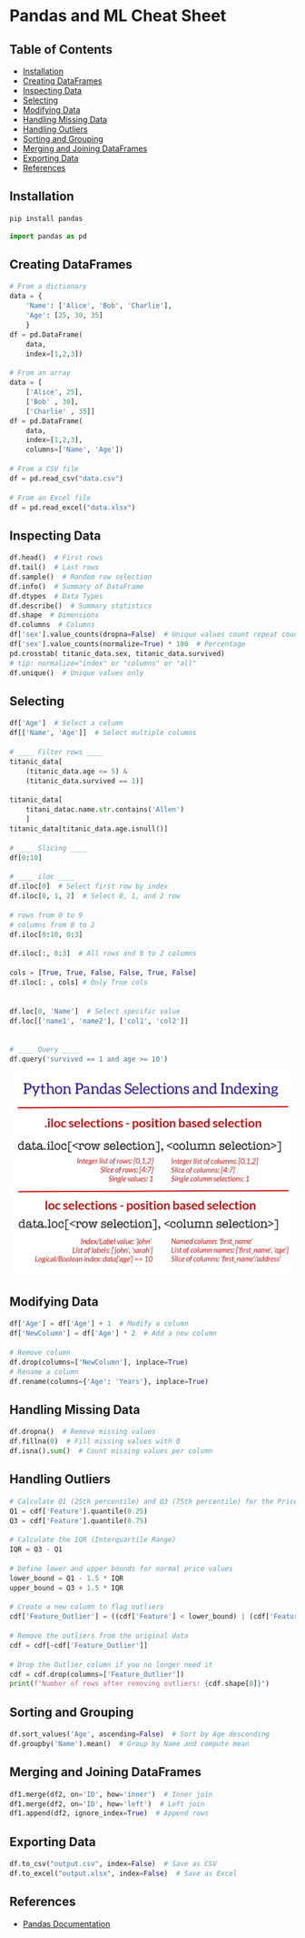 # Pandas and ML Cheat Sheet

## Table of Contents

- [Installation](#installation)
- [Creating DataFrames](#creating-dataframes)
- [Inspecting Data](#inspecting-data)
- [Selecting](#selecting)
- [Modifying Data](#modifying-data)
- [Handling Missing Data](#handling-missing-data)
- [Handling Outliers](#handling-outliers)
- [Sorting and Grouping](#sorting-and-grouping)
- [Merging and Joining DataFrames](#merging-and-joining-dataframes)
- [Exporting Data](#exporting-data)
- [References](#references)

## Installation

```bash
pip install pandas
```

```python
import pandas as pd
```

## Creating DataFrames

```python
# From a dictionary
data = {
    'Name': ['Alice', 'Bob', 'Charlie'],
    'Age': [25, 30, 35]
    }
df = pd.DataFrame(
    data,
    index=[1,2,3])

# From an array
data = [
    ['Alice', 25],
    ['Bob' , 30],
    ['Charlie' , 35]]
df = pd.DataFrame(
    data,
    index=[1,2,3],
    columns=['Name', 'Age'])

# From a CSV file
df = pd.read_csv("data.csv")

# From an Excel file
df = pd.read_excel("data.xlsx")
```

## Inspecting Data

```python
df.head()  # First rows
df.tail()  # Last rows
df.sample()  # Random row selection
df.info()  # Summary of DataFrame
df.dtypes  # Data Types
df.describe()  # Summary statistics
df.shape  # Dimensions
df.columns  # Columns
df['sex'].value_counts(dropna=False)  # Unique values count repeat count
df['sex'].value_counts(normalize=True) * 100  # Percentage
pd.crosstab( titanic_data.sex, titanic_data.survived)
# tip: normalize="index" or "columns" or "all"
df.unique()  # Unique values only
```

## Selecting

```python
df['Age']  # Select a column
df[['Name', 'Age']]  # Select multiple columns

# ____ Filter rows ____
titanic_data[
    (titanic_data.age <= 5) &
    (titanic_data.survived == 1)]

titanic_data[
    titani_datac.name.str.contains('Allen')
    ]
titanic_data[titanic_data.age.isnull()]

# ____ Slicing ____
df[0:10]

# ____ iloc ____
df.iloc[0]  # Select first row by index
df.iloc[0, 1, 2]  # Select 0, 1, and 2 row

# rows from 0 to 9
# columns from 0 to 2
df.iloc[0:10, 0:3]

df.iloc[:, 0:3]  # All rows and 0 to 2 columns

cols = [True, True, False, False, True, False]
df.iloc[: , cols] # Only True cols


df.loc[0, 'Name']  # Select specific value
df.loc[['name1', 'name2'], ['col1', 'col2']]


# ____ Query ____
df.query('survived == 1 and age >= 10')
```

![Pandas iloc and loc](./Pandas-selections-and-indexing.png)

## Modifying Data

```python
df['Age'] = df['Age'] + 1  # Modify a column
df['NewColumn'] = df['Age'] * 2  # Add a new column

# Remove column
df.drop(columns=['NewColumn'], inplace=True)
# Rename a column
df.rename(columns={'Age': 'Years'}, inplace=True)
```

## Handling Missing Data

```python
df.dropna()  # Remove missing values
df.fillna(0)  # Fill missing values with 0
df.isna().sum()  # Count missing values per column
```

## Handling Outliers

```python
# Calculate Q1 (25th percentile) and Q3 (75th percentile) for the Price column
Q1 = cdf['Feature'].quantile(0.25)
Q3 = cdf['Feature'].quantile(0.75)

# Calculate the IQR (Interquartile Range)
IQR = Q3 - Q1

# Define lower and upper bounds for normal price values
lower_bound = Q1 - 1.5 * IQR
upper_bound = Q3 + 1.5 * IQR

# Create a new column to flag outliers
cdf['Feature_Outlier'] = ((cdf['Feature'] < lower_bound) | (cdf['Feature'] > upper_bound))

# Remove the outliers from the original data
cdf = cdf[~cdf['Feature_Outlier']]

# Drop the Outlier column if you no longer need it
cdf = cdf.drop(columns=['Feature_Outlier'])
print(f"Number of rows after removing outliers: {cdf.shape[0]}")
```

## Sorting and Grouping

```python
df.sort_values('Age', ascending=False)  # Sort by Age descending
df.groupby('Name').mean()  # Group by Name and compute mean
```

## Merging and Joining DataFrames

```python
df1.merge(df2, on='ID', how='inner')  # Inner join
df1.merge(df2, on='ID', how='left')  # Left join
df1.append(df2, ignore_index=True)  # Append rows
```

## Exporting Data

```python
df.to_csv("output.csv", index=False)  # Save as CSV
df.to_excel("output.xlsx", index=False)  # Save as Excel
```

## References

- [Pandas Documentation](https://pandas.pydata.org/docs/)
